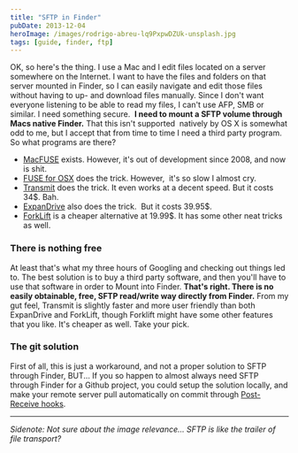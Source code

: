 ```yaml
---
title: "SFTP in Finder"
pubDate: 2013-12-04
heroImage: /images/rodrigo-abreu-lq9PxpwDZUk-unsplash.jpg
tags: [guide, finder, ftp]
---
```


OK, so here's the thing. I use a Mac and I edit files located on a server somewhere on the Internet. I want to have the files and folders on that server mounted in Finder, so I can easily navigate and edit those files without having to up- and download files manually. Since I don't want everyone listening to be able to read my files, I can't use AFP, SMB or similar. I need something secure.  **I need to mount a SFTP volume through Macs native Finder.** That this isn't supported  natively by OS X is somewhat odd to me, but I accept that from time to time I need a third party program. So what programs are there?

- [MacFUSE](http://code.google.com/p/macfuse/) exists. However, it's out of development since 2008, and now is shit.
- [FUSE for OSX](http://osxfuse.github.io/) does the trick. However,  it's so slow I almost cry.
- [Transmit](https://www.panic.com/transmit/) does the trick. It even works at a decent speed. But it costs 34$. Bah.
- [ExpanDrive](http://www.expandrive.com/expandrive) also does the trick.  But it costs 39.95$.
- [ForkLift](http://www.binarynights.com/) is a cheaper alternative at 19.99$. It has some other neat tricks as well.

### There is nothing free

At least that's what my three hours of Googling and checking out things led to. The best solution is to buy a third party software, and then you'll have to use that software in order to Mount into Finder. **That's right. There is no easily obtainable, free, SFTP read/write way directly from Finder.** From my gut feel, Transmit is slightly faster and more user friendly than both ExpanDrive and ForkLift, though Forklift might have some other features that you like. It's cheaper as well. Take your pick.

### The git solution

First of all, this is just a workaround, and not a proper solution to SFTP through Finder, BUT... If you so happen to almost always need SFTP through Finder for a Github project, you could setup the solution locally, and make your remote server pull automatically on commit through [Post-Receive hooks](https://help.github.com/articles/post-receive-hooks).

---

_Sidenote: Not sure about the image relevance... SFTP is like the trailer of file transport?_
